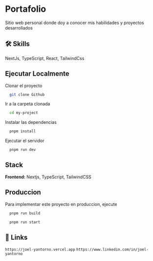 
# Portafolio

Sitio web personal donde doy a conocer mis habilidades y proyectos desarrollados

## 🛠 Skills
NextJs, TypeScript, React, TailwindCss 



## Ejecutar Localmente

Clonar el proyecto

```bash
  git clone Github
```

Ir a la carpeta clonada

```bash
  cd my-project
```

Instalar las dependencias

```bash
  pnpm install
```

Ejecutar el servidor

```bash
  pnpm run dev
```


## Stack

**Frontend:** Nextjs, TypeScript, TailwindCSS


## Produccion

Para implementar este proyecto en produccion, ejecute

```bash
  pnpm run build
```

```bash
  pnpm run start
```


## 🔗 Links
``https://joel-yantorno.vercel.app``
``https://www.linkedin.com/in/joel-yantorno``

